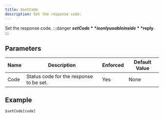 ```yaml
---
title: $setCode
description: Set the response code.
---
```


Set the response code.
:::danger
**$setCode** is only usable inside **$reply**.
:::
## Parameters
| Name |               Description               | Enforced | Default Value |
|------|-----------------------------------------|----------|---------------|
| Code | Status code for the response to be set. | Yes      | None          |
## Example
```
$setCode[code]
```